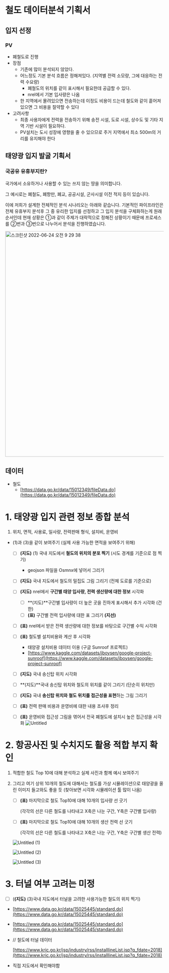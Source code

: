 # 철도 데이터분석 기획서

## 입지 선정
### PV
- 폐철도로 진행
- 장점
    - 기존에 많이 분석되지 않았다.
    - 어느정도 기본 분석 흐름은 정해져있다. (지역별 전력 소모량, 그에 대응하는 전력 수요량)
        - 폐철도의 위치를 같이 표시해서 필요한데 공급할 수 있다.
        - nrel에서 기본 입사량은 나옴
    - 한 지역에서 몰려있으면 전송하는데 이정도 비용이 드는데 철도와 같이 흩어져 있으면 그 비용을 절약할 수 있다
- 고려사항
    - 최종 사용자에게 전력을 전송하기 위해 송전 시설, 도로 시설, 상수도 및 기타 지역 기반 시설이 필요하다.
    - PV설치는 도시 성장에 영향을 줄 수 있으므로 주거 지역에서 최소 500m의 거리를 유지해야 한다

## 태양광 입지 발굴 기획서

### 국공유 유휴부지란?

국가에서 소유하거나 사용할 수 있는 쓰지 않는 땅을 의미합니다.

그 예시로는 폐철도, 폐항만, 폐교, 공공시설, 군사시설 이전 적지 등이 있습니다.

이에 저희가 설계한 전체적인  분석 시나리오는 아래와 같습니다. 기본적인 파이프라인은 전체 유휴부지 분석후 그 중 유리한 입지를 선정하고 그 입지 분석을 구체화하는게 원래 순서인데 현재 상황은 ①과 같이 주제가 대략적으로 정해진 상황이기 때문에 프로세스를 ②번과 ③번으로 나누어서 분석을 진행하였습니다.

<img width="717" alt="스크린샷 2022-06-24 오전 9 29 38" src="https://user-images.githubusercontent.com/62462552/175436794-659397f3-295e-4c6f-a6ef-534c472f15cc.png">

## 데이터
- 철도
    - [https://data.go.kr/data/15012349/fileData.do](https://data.go.kr/data/15012349/fileData.do)


# 1. 태양광 입지 관련 정보 종합 분석

1. 위치, 면적, 사용료, 일사량, 전력판매 형식, 설치비, 운영비

 - (1)과 (3)을 같이 보여주기 (실제 사용 가능한 면적을 보여주기 위해)

   - [ ]  **(지도)** (1) 국내 지도에서 **철도의 위치의 분포 찍기** (시도 경계를 기준으로 점 찍기)
       - geojson 파일을 Osmnx에 넣어서 그리기
   - [ ]  **(지도)** 국내 지도에서 철도의 밀집도 그림 그리기 (전체 도로를 기준으로)  
   - [ ]  **(지도)** nrel에서 **구간별 태양 입사량, 전력 생산량에 대한 정보** 시각화 
       - [ ]  **(지도)**구간별 입사량이 더 높은 곳을 진하게 표시해서 추가 시각화 (건한)
       - [ ]  **(표)** 구간별 전력 입사량에 대한 표 그리기 **(**지선**)**
   - [ ]  **(표)** nrel에서 받은 전력 생산량에 대한 정보를 바탕으로 구간별 수익 시각화 
   - [ ]  **(표)** 철도별 설치비용와 계산 후 시각화
       - 태양광 설치비용 데이터 이용 (구글 Sunroof 프로젝트)
       - [https://www.kaggle.com/datasets/jboysen/google-project-sunroof](https://www.kaggle.com/datasets/jboysen/google-project-sunroof)
   - [ ]  **(지도)** 국내 송신탑 위치 시각화
   - [ ]  **(지도)**국내 송신탑 위치와 철도의 위치를 같이 그리기 (단순히 위치만)
   - [ ]  **(지도)** 국내 **송신탑 위치와 철도 위치를 접근성을 표현**하는 그림 그리기
   - [ ]  **(표)** 전력 판매 비용과 운영비에 대한 내용 조사후 정리
   - [ ]  **(표)** 운영비와 접근성 그림을 엮어서 전국 폐철도에 설치시 높은 접근성을 시각화
![Untitled](https://user-images.githubusercontent.com/62462552/175525502-fdb7c2df-73a4-47c7-b98e-ebeb2aec8cb9.png)



# 2. 항공사진 및 수치지도 활용 적합 부지 확인

1. 적합한 철도 Top 10에 대해 분석하고 실제 사진과 함께 예시 보여주기
2. 그리고 여기 상위 10개의 철도에 대해서는 철도를 가상 시뮬레이션으로 태양광을 올린 이미지 들고와도 좋을 듯 (찾아보면 시각화 시뮬레이션 툴 많이 나옴)
   - [ ]  **(표)** 마지막으로 철도 Top10에 대해 10개의 입사량 선 긋기

        (각각의 선은 다른 철도를 나타내고 X축은 나눈 구간, Y축은 구간별 입사량)

   - [ ]  **(표)** 마지막으로 철도 Top10에 대해 10개의 생산 전력 선 긋기

        (각각의 선은 다른 철도를 나타내고 X축은 나눈 구간, Y축은 구간별 생산 전력)

   ![Untitled (1)](https://user-images.githubusercontent.com/62462552/175525539-945f3c23-0f7d-4ef9-8cd5-ee719807e31f.png)

   ![Untitled (2)](https://user-images.githubusercontent.com/62462552/175525562-5e411ad8-3dd1-4235-96ee-d290dba3220f.png)
 
   ![Untitled (3)](https://user-images.githubusercontent.com/62462552/175525558-8ca27f24-a3ee-4e50-92d9-fd85c3182e4c.png)



# 3. 터널 여부 고려는 미정

   - [ ]  (**(지도)** (3)국내 지도에서 터널을 고려한 사용가능한 철도의 위치 찍기)
   - [https://www.data.go.kr/data/15025445/standard.do](https://www.data.go.kr/data/15025445/standard.do)
   - [https://www.data.go.kr/data/15025445/standard.do](https://www.data.go.kr/data/15025445/standard.do)
   - // 철도에 터널 데이터

        [https://www.kric.go.kr/jsp/industry/rss/installlineList.jsp?q_fdate=2018](https://www.kric.go.kr/jsp/industry/rss/installlineList.jsp?q_fdate=2018)

   - 직접 지도에서 확인해야함
